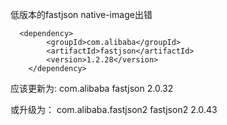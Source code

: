 低版本的fastjson native-image出错

      <dependency>
            <groupId>com.alibaba</groupId>
            <artifactId>fastjson</artifactId>
            <version>1.2.28</version>
        </dependency>
应该更新为:
<dependency>
<groupId>com.alibaba</groupId>
<artifactId>fastjson</artifactId>
<version>2.0.32</version>
</dependency>

或升级为：
<dependency>
<groupId>com.alibaba.fastjson2</groupId>
<artifactId>fastjson2</artifactId>
<version>2.0.43</version>
</dependency>